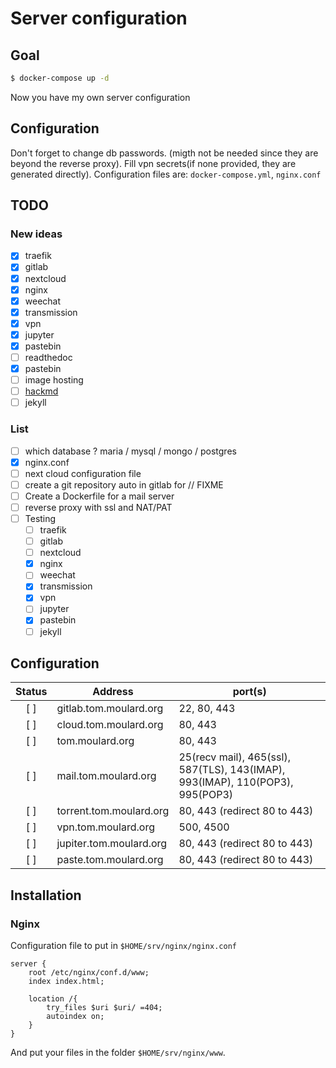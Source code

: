 # Server configuration

## Goal
```bash
$ docker-compose up -d
```

Now you have my own server configuration

## Configuration
Don't forget to change db passwords. (migth not be needed since they are beyond
the reverse proxy).
Fill vpn secrets(if none provided, they are generated directly).
Configuration files are: `docker-compose.yml`, `nginx.conf`

## TODO
### New ideas
 - [X] traefik
 - [X] gitlab
 - [X] nextcloud
 - [X] nginx
 - [X] weechat
 - [X] transmission
 - [X] vpn
 - [X] jupyter
 - [X] pastebin
 - [ ] readthedoc
 - [X] pastebin
 - [ ] image hosting
 - [ ] [hackmd](https://github.com/hackmdio/docker-hackmd)
 - [ ] jekyll

### List
 - [ ] which database ? maria / mysql / mongo / postgres
 - [X] nginx.conf
 - [ ] next cloud configuration file
 - [ ] create a git repository auto in gitlab for // FIXME
 - [ ] Create a Dockerfile for a mail server
 - [ ] reverse proxy with ssl and NAT/PAT
 - [ ] Testing
    - [ ] traefik
    - [ ] gitlab
    - [ ] nextcloud
    - [X] nginx
    - [ ] weechat
    - [X] transmission
    - [X] vpn
    - [ ] jupyter
    - [X] pastebin
    - [ ] jekyll

## Configuration
| Status | Address | port(s)|
|:--:|--|--|
| [ ] | gitlab.tom.moulard.org | 22, 80, 443 |
| [ ] | cloud.tom.moulard.org | 80, 443 |
| [ ] | tom.moulard.org | 80, 443 |
| [ ] | mail.tom.moulard.org | 25(recv mail), 465(ssl), 587(TLS), 143(IMAP), 993(IMAP), 110(POP3), 995(POP3) |
| [ ] | torrent.tom.moulard.org | 80, 443 (redirect 80 to 443) |
| [ ] | vpn.tom.moulard.org | 500, 4500 |
| [ ] | jupiter.tom.moulard.org | 80, 443 (redirect 80 to 443) |
| [ ] | paste.tom.moulard.org | 80, 443 (redirect 80 to 443) |

## Installation
### Nginx
Configuration file to put in `$HOME/srv/nginx/nginx.conf`
```
server {
    root /etc/nginx/conf.d/www;
    index index.html;

    location /{
        try_files $uri $uri/ =404;
        autoindex on;
    }
}
```

And put your files in the folder `$HOME/srv/nginx/www`.